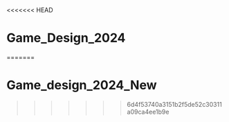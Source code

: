 <<<<<<< HEAD
# Game_Design_2024
=======
# Game_design_2024_New
>>>>>>> 6d4f53740a3151b2f5de52c30311a09ca4ee1b9e
